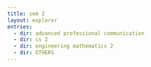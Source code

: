 ```yaml
---
title: sem 2
layout: explorer
entries:
  - dir: advanced professional communication
  - dir: cs 2
  - dir: engineering mathematics 2
  - dir: OTHERS
---
```

